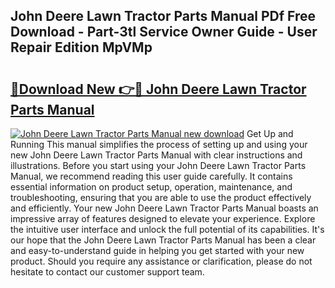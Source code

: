 ## John Deere Lawn Tractor Parts Manual PDf Free Download - Part-3tl Service Owner Guide - User Repair Edition MpVMp

# <h2><a href="http://bc95174.oget.top/?id=John+Deere+Lawn+Tractor+Parts+Manual">🔗Download New 👉🔴 John Deere Lawn Tractor Parts Manual</a></h2>

[![John Deere Lawn Tractor Parts Manual new download](https://i.imgur.com/5g1atiW.png)](http://bc95174.oget.top/?id=John+Deere+Lawn+Tractor+Parts+Manual)
Get Up and Running This manual simplifies the process of setting up and using your new John Deere Lawn Tractor Parts Manual with clear instructions and illustrations. Before you start using your John Deere Lawn Tractor Parts Manual, we recommend reading this user guide carefully. It contains essential information on product setup, operation, maintenance, and troubleshooting, ensuring that you are able to use the product effectively and efficiently. Your new John Deere Lawn Tractor Parts Manual boasts an impressive array of features designed to elevate your experience. Explore the intuitive user interface and unlock the full potential of its capabilities. It's our hope that the John Deere Lawn Tractor Parts Manual has been a clear and easy-to-understand guide in helping you get started with your new product. Should you require any assistance or clarification, please do not hesitate to contact our customer support team.
